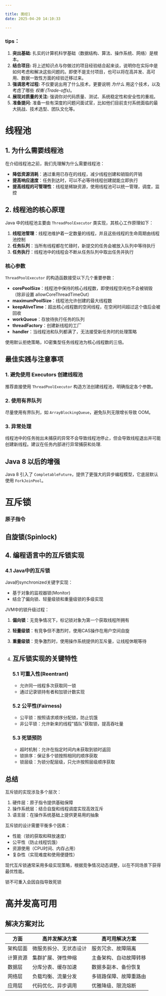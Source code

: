 ```yaml
---

title: 面经1
date: 2025-04-20 14:10:33

---
```


### tips：

1. **突出基础:** 扎实的计算机科学基础（数据结构、算法、操作系统、网络）是根本。
2. **结合项目:** 将上述知识点与你做过的项目经验结合起来谈，说明你在实际中是如何考虑和解决这些问题的。即使不是支付项目，也可以将在高并发、高可用、数据一致性方面的经验迁移过来。
3. **强调思考过程:** 不仅要说出用了什么技术，更要说明 *为什么* 用这个技术，以及考虑了哪些 *权衡 (Trade-offs)*。
4. **展现对质量的关注:** 强调你对代码质量、测试、系统稳定性和安全性的重视。
5. **准备提问:** 准备一些有深度的问题问面试官，比如他们目前支付系统面临的最大挑战、技术选型、团队文化等。

# 线程池

## 1. 为什么需要线程池

在介绍线程池之前，我们先理解为什么需要线程池：

- **降低资源消耗**：通过重用已存在的线程，减少线程创建和销毁的开销
- **提高响应速度**：任务到达时，可以不必等待线程创建就能立即执行
- **提高线程的可管理性**：线程是稀缺资源，使用线程池可以统一管理，调度，监控

## 2. 线程池的核心原理

Java 中的线程池主要由 `ThreadPoolExecutor` 类实现，其核心工作原理如下：

1. **线程池管理**：线程池维护着一定数量的线程，并且这些线程的生命周期由线程池控制
2. **任务队列**：当所有线程都在忙碌时，新提交的任务会被放入队列中等待执行
3. **任务执行**：线程池中的线程会不断从任务队列中取出任务并执行

### 核心参数

`ThreadPoolExecutor` 的构造函数接受以下几个重要参数：

- **corePoolSize**：线程池中保持的核心线程数，即使线程空闲也不会被销毁（除非设置 allowCoreThreadTimeOut）
- **maximumPoolSize**：线程池允许创建的最大线程数
- **keepAliveTime**：超出核心线程数的空闲线程，在空闲时间超过这个值后会被回收
- **workQueue**：存放待执行任务的队列
- **threadFactory**：创建新线程的工厂
- **handler**：当线程池和队列都满了，无法接受新任务时的处理策略

使用默认拒绝策略，IO密集型任务线程池为核心线程数的三倍。

## 最佳实践与注意事项

### 1. 避免使用 Executors 创建线程池

推荐直接使用 `ThreadPoolExecutor` 构造方法创建线程池，明确指定各个参数。

### 2. 使用有界队列

尽量使用有界队列，如 `ArrayBlockingQueue`，避免队列无限增长导致 OOM。

### 3. 异常处理

线程池中的任务抛出未捕获的异常不会导致线程池停止，但会导致线程退出并可能创建新线程。建议在任务内部进行异常捕获和处理.

## Java 8 以后的增强

Java 8 引入了 `CompletableFuture`，提供了更强大的异步编程模型，它底层默认使用 `ForkJoinPool`。

# 互斥锁

### 原子指令

## 自旋锁(Spinlock)

## 4. 编程语言中的互斥锁实现

### 4.1 Java中的互斥锁

Java的synchronized关键字实现：

- 基于对象的监视器锁(Monitor)
- 结合了偏向锁、轻量级锁和重量级锁的多级实现

JVM中的锁升级过程：

1. **偏向锁**：无竞争情况下，标记锁对象为第一个获取线程所拥有

2. **轻量级锁**：有竞争但不激烈时，使用CAS操作在用户空间自旋

3. **重量级锁**：竞争激烈时，使用操作系统提供的互斥量，让线程休眠等待

4. ## 互斥锁实现的关键特性
   
   ### 5.1 可重入性(Reentrant)
   
   - 允许同一线程多次获取同一锁
   - 通过记录锁持有者和加锁计数实现
   
   ### 5.2 公平性(Fairness)
   
   - 公平锁：按照请求顺序分配锁，防止饥饿
   - 非公平锁：允许新来的线程"插队"获取锁，提高吞吐量
   
   ### 5.3 死锁预防
   
   - 超时机制：允许在指定时间内未获取到锁时返回
   - 锁排序：保证多个锁按照相同的顺序获取
   - 锁层级：为锁分配层级，只允许按照层级顺序获取

## 总结

互斥锁的实现涉及多个层次：

1. 硬件层：原子指令提供基础保障
2. 操作系统层：结合自旋和线程调度实现高效互斥
3. 语言层：在操作系统基础上提供更易用的抽象

互斥锁的设计需要平衡多个因素：

- 性能（锁的获取和释放速度）
- 公平性（防止线程饥饿）
- 资源使用（CPU时间、内存占用）
- 复杂性（实现难度和使用便捷性）

现代互斥锁通常采用多级实现策略，根据竞争情况动态调整，以在不同场景下获得最优性能。

锁不可重入会因自指导致死锁

# 高并发高可用

## 解决方案对比

| 方面   | 高并发解决方案     | 高可用解决方案     |
| ---- | ----------- | ----------- |
| 架构层面 | 微服务拆分、无状态设计 | 服务冗余、故障隔离   |
| 计算资源 | 集群扩展、弹性伸缩   | 主备架构、自动故障转移 |
| 数据层  | 分库分表、缓存加速   | 数据多副本、备份恢复  |
| 网络层  | 负载均衡、流量分发   | 多链路保障、故障重路由 |
| 应用层  | 代码优化、异步调用   | 优雅降级、限流熔断   |
